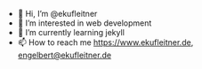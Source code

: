 - 👋 Hi, I’m @ekufleitner
- 👀 I’m interested in web development
- 🌱 I’m currently learning jekyll
- 📫 How to reach me https://www.ekufleitner.de, engelbert@ekufleitner.de

<!---
ekufleitner/ekufleitner is a ✨ special ✨ repository because its `README.md` (this file) appears on your GitHub profile.
You can click the Preview link to take a look at your changes.
--->
